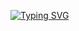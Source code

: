 [![Typing SVG](https://readme-typing-svg.demolab.com?font=Fira+Code&pause=1000&random=false&width=435&lines=I+am+an+amature+coder;who+knows+mostly+html;but+also+a+bit+of+js+and+css;I+am+the+CEO+of+scamazon)](https://git.io/typing-svg)

